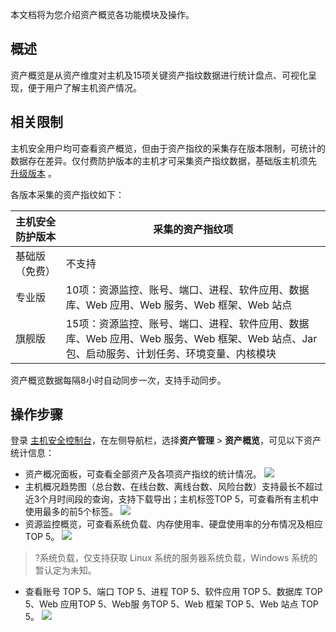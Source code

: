 本文档将为您介绍资产概览各功能模块及操作。

## 概述
资产概览是从资产维度对主机及15项关键资产指纹数据进行统计盘点、可视化呈现，便于用户了解主机资产情况。

## 相关限制
主机安全用户均可查看资产概览，但由于资产指纹的采集存在版本限制，可统计的数据存在差异。仅付费防护版本的主机才可采集资产指纹数据，基础版主机须先 [升级版本](https://buy.cloud.tencent.com/yunjing) 。

各版本采集的资产指纹如下：

| 主机安全防护版本 | 采集的资产指纹项 |
|---------|---------|
| 基础版（免费） | 不支持 |
| 专业版 | 10项：资源监控、账号、端口、进程、软件应用、数据库、Web 应用、Web 服务、Web 框架、Web 站点 |
| 旗舰版 | 15项：资源监控、账号、端口、进程、软件应用、数据库、Web 应用、Web 服务、Web 框架、Web 站点、Jar 包、启动服务、计划任务、环境变量、内核模块 |

<dx-alert infotype="explain" title="">
资产概览数据每隔8小时自动同步一次，支持手动同步。
</dx-alert>

## 操作步骤
登录 [主机安全控制台](https://console.cloud.tencent.com/cwp)，在左侧导航栏，选择**资产管理** > **资产概览**，可见以下资产统计信息：
  - 资产概况面板，可查看全部资产及各项资产指纹的统计情况。
![](https://main.qcloudimg.com/raw/af5254591de087c8bbd9b070aaa114ea.png)
  - 主机概况趋势图（总台数、在线台数、离线台数、风险台数）支持最长不超过近3个月时间段的查询，支持下载导出；主机标签TOP 5，可查看所有主机中使用最多的前5个标签。
![](https://main.qcloudimg.com/raw/45e8848df3bcdc200c9fc8bd84424576.png)
 - 资源监控概览，可查看系统负载、内存使用率、硬盘使用率的分布情况及相应TOP 5。
![](https://main.qcloudimg.com/raw/0f7c6cd4cf1b10104049fc1f4fa9fe0f.png)
>?系统负载，仅支持获取 Linux 系统的服务器系统负载，Windows 系统的暂认定为未知。
 - 查看账号 TOP 5、端口 TOP 5、进程 TOP 5、软件应用 TOP 5、数据库 TOP 5、Web 应用TOP 5、Web服 务TOP 5、Web 框架 TOP 5、Web 站点 TOP 5。
![](https://main.qcloudimg.com/raw/5e1b2926e8f79d0d0abe5620547a4a2b.png)
